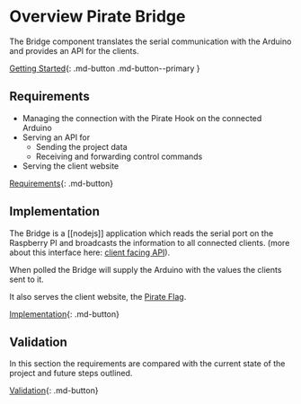 # Overview Pirate Bridge

The Bridge component translates the serial communication with the Arduino and provides an API for the clients.

[Getting Started](10-bridge-getting-started.md){: .md-button .md-button--primary }

## Requirements

* Managing the connection with the Pirate Hook on the connected Arduino
* Serving an API for
    * Sending the project data 
    * Receiving and forwarding control commands
* Serving the client website 

[Requirements](20-bridge-requirements.md){: .md-button}

## Implementation

The Bridge is a [[nodejs]] application which reads the serial port on the Raspberry PI and broadcasts the information to all connected clients. (more about this interface here: [client facing API](client-facing-interface.md)).

When polled the Bridge will supply the Arduino with the values the clients sent to it.

It also serves the client website, the [Pirate Flag](../Pirate-Flag/00-flag.md).

[Implementation](30-bridge-implementation.md){: .md-button}

## Validation

In this section the requirements are compared with the current state of the project and future steps outlined.

[Validation](40-bridge-validation.md){: .md-button}

